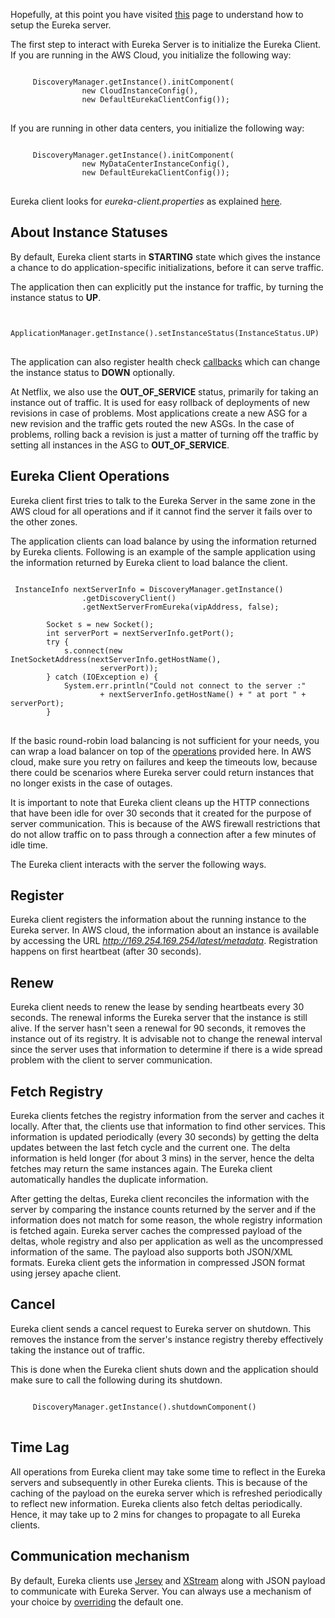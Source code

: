 Hopefully, at this point you have visited [this](https://github.com/Netflix/eureka/wiki/Configuring-Eureka) page to understand how to setup the Eureka server.

The first step to interact with Eureka Server is to initialize the Eureka Client. If you are running in the AWS Cloud, you initialize the following way:

<pre>
<code>
     DiscoveryManager.getInstance().initComponent(
                new CloudInstanceConfig(),
                new DefaultEurekaClientConfig());
</code>
</pre>

If you are running in other data centers, you initialize the following way:

<pre>
<code>
     DiscoveryManager.getInstance().initComponent(
                new MyDataCenterInstanceConfig(),
                new DefaultEurekaClientConfig());
</code>
</pre>

Eureka client looks for _eureka-client.properties_ as explained [here](https://github.com/Netflix/eureka/wiki/Getting-started-with-Eureka).

## About Instance Statuses

By default, Eureka client starts in **STARTING** state which gives the instance a chance to do application-specific initializations, before it can serve traffic. 

The application then can explicitly put the instance for traffic, by turning the instance status to **UP**.

<pre>
<code>
     ApplicationManager.getInstance().setInstanceStatus(InstanceStatus.UP)
</code>
</pre>
The application can also register health check [callbacks](http://netflix.github.com/eureka/javadoc/eureka-client/index.html) which can change the instance status to **DOWN** optionally.

At Netflix, we also use the **OUT_OF_SERVICE** status, primarily for taking an instance out of traffic. It is used for easy rollback of deployments of new revisions in case of problems. Most applications create a new ASG for a new revision and the traffic gets routed the new ASGs. In the case of problems, rolling back a revision is just a matter of turning off the traffic by setting all instances in the ASG to **OUT_OF_SERVICE**.

## Eureka Client Operations

Eureka client first tries to talk to the Eureka Server in the same zone in the AWS cloud for all operations and if it cannot find the server it fails over to the other zones. 

The application clients can load balance by using the information returned by Eureka clients. Following is an example of the sample application using the information returned by Eureka client to load balance the client.

<pre>
<code>
 InstanceInfo nextServerInfo = DiscoveryManager.getInstance()
                .getDiscoveryClient()
                .getNextServerFromEureka(vipAddress, false);

        Socket s = new Socket();
        int serverPort = nextServerInfo.getPort();
        try {
            s.connect(new InetSocketAddress(nextServerInfo.getHostName(),
                    serverPort));
        } catch (IOException e) {
            System.err.println("Could not connect to the server :"
                    + nextServerInfo.getHostName() + " at port " + serverPort);
        }
</code>
</pre>

If the basic round-robin load balancing is not sufficient for your needs, you can wrap a load balancer on top of the [operations](http://netflix.github.com/eureka/javadoc/eureka-client/com/netflix/discovery/DiscoveryClient.html) provided here. In AWS cloud, make sure you retry on failures and keep the timeouts low, because there could be scenarios where Eureka server could return instances that no longer exists in the case of outages.

It is important to note that Eureka client cleans up the HTTP connections that have been idle for over 30 seconds that it created for the purpose of server communication. This is because of the AWS firewall restrictions that do not allow traffic on to pass through a connection after a few minutes of idle time.

The Eureka client interacts with the server the following ways.

## Register

Eureka client registers the information about the running instance to the Eureka server. In AWS cloud, the information about an instance is available by accessing the URL _http://169.254.169.254/latest/metadata_. Registration happens on first heartbeat (after 30 seconds).

## Renew

Eureka client needs to renew the lease by sending heartbeats every 30 seconds. The renewal informs the Eureka server that the instance is still alive. If the server hasn't seen a renewal for 90 seconds, it removes the instance out of its registry. It is advisable not to change the renewal interval since the server uses that information to determine if there is a wide spread problem with the client to server communication.

## Fetch Registry

Eureka clients fetches the registry information from the server and caches it locally. After that, the clients use that information to find other services. This information is updated periodically (every 30 seconds) by getting the delta updates between the last fetch cycle and the current one. The delta information is held longer (for about 3 mins) in the server, hence the delta fetches may return the same instances again. The Eureka client automatically handles the duplicate information.

After getting the deltas, Eureka client reconciles the information with the server by comparing the instance counts returned by the server and if the information does not match for some reason, the whole registry information is fetched again. Eureka server caches the compressed payload of the deltas, whole registry and  also per application as well as the uncompressed information of the same. The payload also supports both JSON/XML formats. Eureka client gets the information in compressed JSON format using jersey apache client.  

## Cancel

Eureka client sends a cancel request to Eureka server on shutdown. This removes the instance from the server's instance registry thereby effectively taking the instance out of traffic.

This is done when the Eureka client shuts down and the application should make sure to call the following during its shutdown.

<pre>
<code>
     DiscoveryManager.getInstance().shutdownComponent()
</code>
</pre>

## Time Lag

All operations from Eureka client may take some time to reflect in the Eureka servers and subsequently in other Eureka clients. This is because of the caching of the payload on the eureka server which is refreshed periodically to reflect new information. Eureka clients also fetch deltas periodically. Hence, it may take up to 2 mins for changes to propagate to all Eureka clients.

## Communication mechanism

By default, Eureka clients use [Jersey](http://jersey.java.net/) and [XStream](http://xstream.codehaus.org/)  along with JSON payload to communicate with Eureka Server. You can always use a mechanism of your choice by [overriding](http://netflix.github.com/eureka/javadoc/eureka-client/index.html) the default one.
